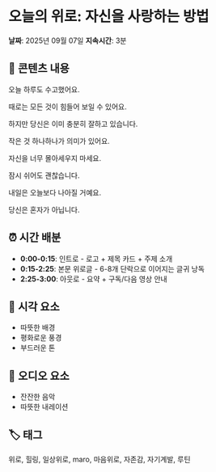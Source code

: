 # 오늘의 위로: 자신을 사랑하는 방법

**날짜**: 2025년 09월 07일
**지속시간**: 3분

## 📝 콘텐츠 내용

오늘 하루도 수고했어요. 

때로는 모든 것이 힘들어 보일 수 있어요. 

하지만 당신은 이미 충분히 잘하고 있습니다. 

작은 것 하나하나가 의미가 있어요. 

자신을 너무 몰아세우지 마세요. 

잠시 쉬어도 괜찮습니다. 

내일은 오늘보다 나아질 거예요. 

당신은 혼자가 아닙니다.

## ⏰ 시간 배분

- **0:00-0:15**: 인트로 - 로고 + 제목 카드 + 주제 소개
- **0:15-2:25**: 본문 위로글 - 6-8개 단락으로 이어지는 글귀 낭독
- **2:25-3:00**: 아웃로 - 요약 + 구독/다음 영상 안내

## 🎨 시각 요소

- 따뜻한 배경
- 평화로운 풍경
- 부드러운 톤

## 🎵 오디오 요소

- 잔잔한 음악
- 따뜻한 내레이션

## 🏷️ 태그

위로, 힐링, 일상위로, maro, 마음위로, 자존감, 자기계발, 루틴

